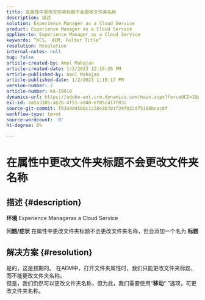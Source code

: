 ```yaml
---
title: 在属性中更改文件夹标题不会更改文件夹名称
description: 描述
solution: Experience Manager as a Cloud Service
product: Experience Manager as a Cloud Service
applies-to: Experience Manager as a Cloud Service
keywords: “KCS， AEM, Folder Title”
resolution: Resolution
internal-notes: null
bug: false
article-created-by: Amol Mahajan
article-created-date: 1/2/2023 12:19:26 PM
article-published-by: Amol Mahajan
article-published-date: 1/2/2023 1:10:17 PM
version-number: 2
article-number: KA-19910
dynamics-url: https://adobe-ent.crm.dynamics.com/main.aspx?forceUCI=1&pagetype=entityrecord&etn=knowledgearticle&id=e2e964ae-978a-ed11-81ac-6045bd006ce9
exl-id: aa5a3385-a62b-4f51-ad48-ef05c417f83c
source-git-commit: f03a9d45b6c1c28e3b701f39f022d75180bcac0f
workflow-type: tm+mt
source-wordcount: '0'
ht-degree: 0%

---
```


# 在属性中更改文件夹标题不会更改文件夹名称

## 描述 {#description}

<b>环境</b>
Experience Manageras a Cloud Service


<b>问题/症状</b>
在属性中更改文件夹标题不会更改文件夹名称，但会添加一个名为 <b>标题</b>


## 解决方案 {#resolution}

是的，这是预期的。 在AEM中，打开文件夹属性时，我们只能更改文件夹标题，而不能更改文件夹名称。<br>
但是，我们仍然可以更改文件夹名称，但为此，我们需要使用“<b>移动</b>“ ”选项，可更改文件夹名称。
